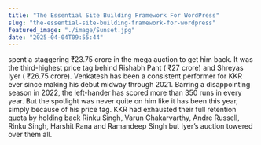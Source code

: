 ```yaml
---
title: "The Essential Site Building Framework For WordPress"
slug: "the-essential-site-building-framework-for-wordpress"
featured_image: "./image/Sunset.jpg"
date: "2025-04-04T09:55:44"
---
```

spent a staggering ₹23.75 crore in the mega auction to get him back. It was the
third-highest price tag behind Rishabh Pant ( ₹27 crore) and Shreyas Iyer (
₹26.75 crore). Venkatesh has been a consistent performer for KKR ever since
making his debut midway through 2021. Barring a disappointing season in 2022,
the left-hander has scored more than 350 runs in every year. But the spotlight
was never quite on him like it has been this year, simply because of his price
tag. KKR had exhausted their full retention quota by holding back Rinku Singh,
Varun Chakarvarthy, Andre Russell, Rinku Singh, Harshit Rana and Ramandeep Singh
but Iyer’s auction towered over them all.